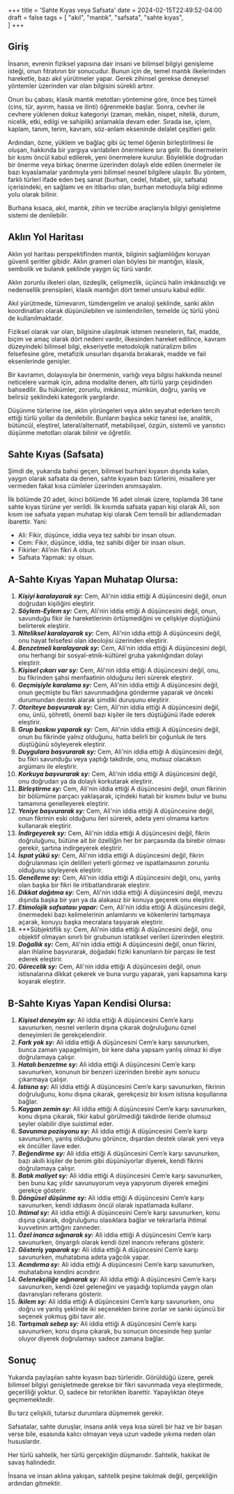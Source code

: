 +++
title = 'Sahte Kıyas veya Safsata'
date = 2024-02-15T22:49:52-04:00
draft = false
tags = [
    "akıl",
    "mantık",
    "safsata",
    "sahte kıyas",   
]
+++

## Giriş

İnsanın, evrenin fiziksel yapısına dair insani ve bilimsel bilgiyi genişleme isteği, onun fıtratının bir sonucudur. Bunun için de, temel mantık ilkelerinden hareketle, bazı akıl yürütmeler yapar. Gerek zihinsel gerekse deneysel yöntemler üzerinden var olan bilgisini sürekli artırır.

Onun bu çabası, klasik mantık metotları yöntemine göre, önce beş tümeli (cins, tür, ayırım, hassa ve ilinti) öğrenmekle başlar. Sonra, cevher ile cevhere yüklenen dokuz kategoriyi (zaman, mekân, nispet, nitelik, durum, nicelik, etki, edilgi ve sahiplik) anlamakla devam eder. Sırada ise, içlem, kaplam, tanım, terim, kavram, söz-anlam ekseninde delalet çeşitleri gelir.

Ardından, özne, yüklem ve bağlaç gibi üç temel öğenin birleştirilmesi ile oluşan, hakkında bir yargıya varılabilen önermelere sıra gelir. Bu önermelerin bir kısmı öncül kabul edilerek, yeni önermelere kurulur. Böylelikle doğrudan bir önerme veya birkaç önerme üzerinden dolaylı elde edilen önermeler ile bazı kıyaslamalar yardımıyla yeni bilimsel nesnel bilgilere ulaşılır. Bu yöntem, farklı türleri ifade eden beş sanat (burhan, cedel, hitabet, şiir, safsata) içerisindeki, en sağlamı ve en itibarlısı olan, burhan metoduyla bilgi edinme yolu olarak bilinir.

Burhana kısaca, akıl, mantık, zihin ve tecrübe araçlarıyla bilgiyi genişletme sistemi de denilebilir. 

## Aklın Yol Haritası

Aklın yol haritası perspektifinden mantık, bilginin sağlamlılığını koruyan güvenli şeritler gibidir. Aklın grameri olan böylesi bir mantığın, klasik, sembolik ve bulanık şeklinde yaygın üç türü vardır.

Aklın zorunlu ilkeleri olan, özdeşlik, çelişmezlik, üçüncü halin imkânsızlığı ve nedensellik prensipleri, klasik mantığın dört temel unsuru kabul edilir.

Akıl yürütmede, tümevarım, tümdengelim ve analoji şeklinde, sanki aklın koordinatları olarak düşünülebilen ve isimlendirilen, temelde üç türlü yönü de kullanılmaktadır.

Fiziksel olarak var olan, bilgisine ulaşılmak istenen nesnelerin, fail, madde, biçim ve amaç olarak dört nedeni vardır, ilkesinden hareket edilince, kavram düzeyindeki bilimsel bilgi, ekseriyetle metodolojik natüralizm bilim felsefesine göre, metafizik unsurları dışarıda bırakarak, madde ve fail eksenlerinde genişler.

Bir kavramın, dolayısıyla bir önermenin, varlığı veya bilgisi hakkında nesnel neticelere varmak için, adına modalite denen, altı türlü yargı çeşidinden bahsedilir. Bu hükümler, zorunlu, imkânsız, mümkün, doğru, yanlış ve belirsiz şeklindeki kategorik yargılardır.

Düşünme türlerine ise, aklın yörüngeleri veya aklın seyahat ederken tercih ettiği türlü yollar da denilebilir. Bunların başlıca sekiz tanesi ise, analitik, bütüncül, eleştirel, lateral/alternatif, metabilişsel, özgün, sistemli ve yansıtıcı düşünme metotları olarak bilinir ve öğretilir.

## Sahte Kıyas (Safsata)

Şimdi de, yukarıda bahsi geçen, bilimsel burhani kıyasın dışında kalan, yaygın olarak safsata da denen, sahte kıyasın bazı türlerini, misallere yer vermeden fakat kısa cümleler üzerinden anımsayalım.

İlk bölümde 20 adet, ikinci bölümde 16 adet olmak üzere, toplamda 36 tane sahte kıyas türüne yer verildi. İlk kısımda safsata yapan kişi olarak Ali, son kısım ise safsata yapan muhatap kişi olarak Cem temsili bir adlandırmadan ibarettir. Yani:

- Ali: Fikir, düşünce, iddia veya tez sahibi bir insan olsun.
- Cem: Fikir, düşünce, iddia, tez sahibi diğer bir insan olsun.
- Fikirler: Ali’nin fikri A olsun.
- Safsata Yapmak: sy olsun.

## A-Sahte Kıyas Yapan Muhatap Olursa:

1. ***Kişiyi karalayarak sy:*** Cem, Ali'nin iddia ettiği A düşüncesini değil, onun doğrudan kişiliğini eleştirir.
2. ***Söylem-Eylem sy:*** Cem, Ali'nin iddia ettiği A düşüncesini değil, onun, savunduğu fikir ile hareketlerinin örtüşmediğini ve çelişkiye düştüğünü belirterek eleştirir.
3. ***Niteliksel karalayarak sy:*** Cem, Ali'nin iddia ettiği A düşüncesini değil, onu hayat felsefesi olan ideolojisi üzerinden eleştirir.
4. ***Benzetmeli karalayarak sy:*** Cem, Ali'nin iddia ettiği A düşüncesini değil, onu herhangi bir sosyal-etnik-kültürel gruba yakınlığından dolayı eleştirir.
5. ***Kişisel çıkarı var sy:*** Cem, Ali'nin iddia ettiği A düşüncesini değil, onu, bu fikrinden şahsi menfaatinin olduğunu ileri sürerek eleştirir.
6. ***Geçmişiyle karalama sy:*** Cem, Ali'nin iddia ettiği A düşüncesini değil, onun geçmişte bu fikri savunmadığına gönderme yaparak ve önceki durumundan destek alarak şimdiki duruşunu eleştirir.
7. ***Otoriteye başvurarak sy:*** Cem, Ali'nin iddia ettiği A düşüncesini değil, onu, ünlü, şöhretli, önemli bazı kişiler ile ters düştüğünü ifade ederek eleştirir.
8. ***Grup baskısı yaparak sy:*** Cem, Ali'nin iddia ettiği A düşüncesini değil, onun bu fikrinde yalnız olduğunu, hatta belirli bir çoğunluk ile ters düştüğünü söyleyerek eleştirir.
9. ***Duygulara başvurarak sy:*** Cem, Ali'nin iddia ettiği A düşüncesini değil, bu fikri savunduğu veya yaptığı takdirde, onu, mutsuz olacaksın argümanı ile eleştirir.
10. ***Korkuya başvurarak sy:*** Cem, Ali'nin iddia ettiği A düşüncesini değil, onu doğrudan ya da dolaylı korkutarak eleştirir.
11. ***Birleştirme sy:*** Cem, Ali'nin iddia ettiği A düşüncesini değil, onun fikrinin bir bölümüne parçacı yaklaşarak, içindeki hatalı bir kısmını bulur ve bunu tamamına genelleyerek eleştirir.
12. ***Yeniye başvurarak sy:*** Cem, Ali'nin iddia ettiği A düşüncesine değil, onun fikrinin eski olduğunu ileri sürerek, adeta yeni olmama kartını kullanarak eleştirir.
13. ***İndirgeyerek sy:*** Cem, Ali'nin iddia ettiği A düşüncesini değil, fikrin doğruluğunu, bütüne ait bir özelliğin her bir parçasında da birebir olması gerekir, şartına indirgeyerek eleştirir.
14. ***İspat yükü sy:*** Cem, Ali'nin iddia ettiği A düşüncesini değil, fikrin doğrulanması için delilleri yeterli görmez ve ispatlamasının zorunlu olduğunu söyleyerek eleştirir.
15. ***Genelleme sy:*** Cem, Ali'nin iddia ettiği A düşüncesini değil, onu, yanlış olan başka bir fikri ile irtibatlandırarak eleştirir.
16. ***Dikkat dağıtma sy:*** Cem, Ali'nin iddia ettiği A düşüncesini değil, mevzu dışında başka bir yan ya da alakasız bir konuya geçerek onu eleştirir.
17. ***Etimolojik safsatası yapar:*** Cem, Ali'nin iddia ettiği A düşüncesini değil, önermedeki bazı kelimelerinin anlamlarını ve kökenlerini tartışmaya açarak, konuyu başka mecralara taşıyarak eleştirir.
18. ***Sübjektiflik sy: Cem, Ali'nin iddia ettiği A düşüncesini değil, onu objektif olmayan sınırlı bir grubunun istatiksel verileri üzerinden eleştirir.
19. ***Doğallık sy:*** Cem, Ali'nin iddia ettiği A düşüncesini değil, onun fikrini, alan ihlaline başvurarak, doğadaki fiziki kanunların bir parçası ile test ederek eleştirir.
20. ***Görecelik sy:*** Cem, Ali'nin iddia ettiği A düşüncesini değil, onun istisnalarına dikkat çekerek ve buna vurgu yaparak, yani kapsamına karşı koyarak eleştirir.

## B-Sahte Kıyas Yapan Kendisi Olursa:

1. ***Kişisel deneyim sy:*** Ali iddia ettiği A düşüncesini Cem’e karşı savunurken, nesnel verilerin dışına çıkarak doğruluğunu öznel deneyimleri ile gerekçelendirir.
2. ***Fark yok sy:*** Ali iddia ettiği A düşüncesini Cem’e karşı savunurken, bunca zaman yapagelmişim, bir kere daha yapsam yanlış olmaz ki diye doğrulamaya çalışır.
3. ***Hatalı benzetme sy:*** Ali iddia ettiği A düşüncesini Cem’e karşı savunurken, konunun bir benzeri üzerinden birebir aynı sonucu çıkarmaya çalışır.
4. ***İstisna sy:*** Ali iddia ettiği A düşüncesini Cem’e karşı savunurken, fikrinin doğruluğunu, konu dışına çıkarak, gerekçesiz bir kısım istisna koşullarına bağlar.
5. ***Kaygan zemin sy:*** Ali iddia ettiği A düşüncesini Cem’e karşı savunurken, konu dışına çıkarak, fikir kabul görülmediği takdirde ileride olumsuz şeyler olabilir diye suistimal eder.
6. ***Savunma pozisyonu sy:*** Ali iddia ettiği A düşüncesini Cem’e karşı savunurken, yanlış olduğunu görünce, dışardan destek olarak yeni veya ek öncüller ilave eder.
7. ***Beğendirme sy:*** Ali iddia ettiği A düşüncesini Cem’e karşı savunurken, bazı akıllı kişiler de benim gibi düşünüyorlar diyerek, kendi fikrini doğrulamaya çalışır.
8. ***Batık maliyet sy:*** Ali iddia ettiği A düşüncesini Cem’e karşı savunurken, ben bunu kaç yıldır savunuyorum veya yapıyorum diyerek emeğini gerekçe gösterir.
9. ***Döngüsel düşünme sy:*** Ali iddia ettiği A düşüncesini Cem’e karşı savunurken, kendi iddiasını öncül olarak ispatlamada kullanır.
10. ***İhtimal sy:*** Ali iddia ettiği A düşüncesini Cem’e karşı savunurken, konu dışına çıkarak, doğruluğunu olasıklara bağlar ve tekrarlarla ihtimal kuvvetinin arttığını zanneder.
11. ***Özel inanca sığınarak sy:*** Ali iddia ettiği A düşüncesini Cem’e karşı savunurken, önyargılı olarak kendi özel inancını referans gösterir.
12. ***Gösteriş yaparak sy:*** Ali iddia ettiği A düşüncesini Cem’e karşı savunurken, muhatabına adeta yağcılık yapar.
13. ***Acındırma sy:*** Ali iddia ettiği A düşüncesini Cem’e karşı savunurken, muhatabına kendini acındırır.
14. ***Gelenekçiliğe sığınarak sy:*** Ali iddia ettiği A düşüncesini Cem’e karşı savunurken, kendi özel geleneğini ve yaşadığı toplumda yaygın olan davranışları referans gösterir.
15. ***İkilem sy:*** Ali iddia ettiği A düşüncesini Cem’e karşı savunurken, onu doğru ve yanlış şeklinde iki seçenekten birine zorlar ve sanki üçüncü bir seçenek yokmuş gibi tavır alır.
16. ***Tartışmalı sebep sy:*** Ali iddia ettiği A düşüncesini Cem’e karşı savunurken, konu dışına çıkarak, bu sonucun öncesinde hep şunlar oluyor diyerek doğrulamayı sadece zamana bağlar.

## Sonuç

Yukarıda paylaşılan sahte kıyasın bazı türleridir. Görüldüğü üzere, gerek bilimsel bilgiyi genişletmede gerekse bir fikri savunmada veya eleştirmede, geçerliliği yoktur. O, sadece bir retorikten ibarettir. Yapaylıktan öteye geçmemektedir.

Bu tarz çelişkili, tutarsız durumlara düşmemek gerekir.

Safsatalar, sahte duruşlar, insana anlık veya kısa süreli bir haz ve bir başarı verse bile, esasında kalıcı olmayan veya uzun vadede yıkıma neden olan hususlardır. 

Her türlü sahtelik, her türlü gerçekliğin düşmanıdır. Sahtelik, hakikat ile savaş halindedir.

İnsana ve insan aklına yakışan, sahtelik peşine takılmak değil, gerçekliğin ardından gitmektir.
